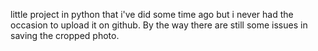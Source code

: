 little project in python that i've did some time ago but i never had the occasion to upload it on github. By the way there are still some issues in saving the cropped photo.
